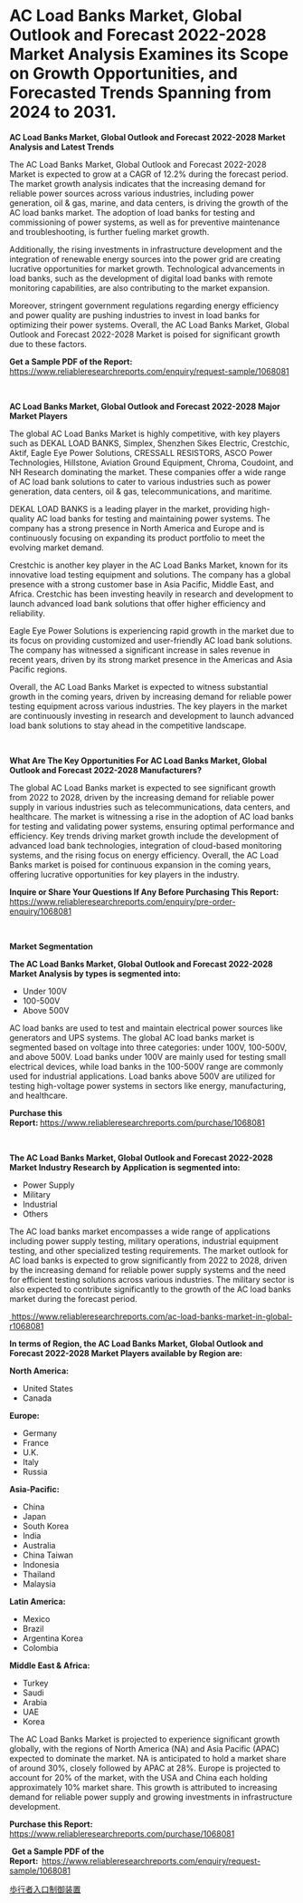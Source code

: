 <p><h1>AC Load Banks Market, Global Outlook and Forecast 2022-2028 Market Analysis Examines its Scope on Growth Opportunities, and Forecasted Trends Spanning from 2024 to 2031.</h1></p><p><strong>AC Load Banks Market, Global Outlook and Forecast 2022-2028 Market Analysis and Latest Trends</strong></p>
<p><p>The AC Load Banks Market, Global Outlook and Forecast 2022-2028 Market is expected to grow at a CAGR of 12.2% during the forecast period. The market growth analysis indicates that the increasing demand for reliable power sources across various industries, including power generation, oil & gas, marine, and data centers, is driving the growth of the AC load banks market. The adoption of load banks for testing and commissioning of power systems, as well as for preventive maintenance and troubleshooting, is further fueling market growth.</p><p>Additionally, the rising investments in infrastructure development and the integration of renewable energy sources into the power grid are creating lucrative opportunities for market growth. Technological advancements in load banks, such as the development of digital load banks with remote monitoring capabilities, are also contributing to the market expansion.</p><p>Moreover, stringent government regulations regarding energy efficiency and power quality are pushing industries to invest in load banks for optimizing their power systems. Overall, the AC Load Banks Market, Global Outlook and Forecast 2022-2028 Market is poised for significant growth due to these factors.</p></p>
<p><strong>Get a Sample PDF of the Report:&nbsp;</strong> <a href="https://www.reliableresearchreports.com/enquiry/request-sample/1068081">https://www.reliableresearchreports.com/enquiry/request-sample/1068081</a></p>
<p>&nbsp;</p>
<p><strong>AC Load Banks Market, Global Outlook and Forecast 2022-2028 Major Market Players</strong></p>
<p><p>The global AC Load Banks Market is highly competitive, with key players such as DEKAL LOAD BANKS, Simplex, Shenzhen Sikes Electric, Crestchic, Aktif, Eagle Eye Power Solutions, CRESSALL RESISTORS, ASCO Power Technologies, Hillstone, Aviation Ground Equipment, Chroma, Coudoint, and NH Research dominating the market. These companies offer a wide range of AC load bank solutions to cater to various industries such as power generation, data centers, oil & gas, telecommunications, and maritime.</p><p>DEKAL LOAD BANKS is a leading player in the market, providing high-quality AC load banks for testing and maintaining power systems. The company has a strong presence in North America and Europe and is continuously focusing on expanding its product portfolio to meet the evolving market demand. </p><p>Crestchic is another key player in the AC Load Banks Market, known for its innovative load testing equipment and solutions. The company has a global presence with a strong customer base in Asia Pacific, Middle East, and Africa. Crestchic has been investing heavily in research and development to launch advanced load bank solutions that offer higher efficiency and reliability.</p><p>Eagle Eye Power Solutions is experiencing rapid growth in the market due to its focus on providing customized and user-friendly AC load bank solutions. The company has witnessed a significant increase in sales revenue in recent years, driven by its strong market presence in the Americas and Asia Pacific regions.</p><p>Overall, the AC Load Banks Market is expected to witness substantial growth in the coming years, driven by increasing demand for reliable power testing equipment across various industries. The key players in the market are continuously investing in research and development to launch advanced load bank solutions to stay ahead in the competitive landscape.</p></p>
<p>&nbsp;</p>
<p><strong>What Are The Key Opportunities For AC Load Banks Market, Global Outlook and Forecast 2022-2028 Manufacturers?</strong></p>
<p><p>The global AC Load Banks market is expected to see significant growth from 2022 to 2028, driven by the increasing demand for reliable power supply in various industries such as telecommunications, data centers, and healthcare. The market is witnessing a rise in the adoption of AC load banks for testing and validating power systems, ensuring optimal performance and efficiency. Key trends driving market growth include the development of advanced load bank technologies, integration of cloud-based monitoring systems, and the rising focus on energy efficiency. Overall, the AC Load Banks market is poised for continuous expansion in the coming years, offering lucrative opportunities for key players in the industry.</p></p>
<p><strong>Inquire or Share Your Questions If Any Before Purchasing This Report:</strong> <a href="https://www.reliableresearchreports.com/enquiry/pre-order-enquiry/1068081">https://www.reliableresearchreports.com/enquiry/pre-order-enquiry/1068081</a></p>
<p>&nbsp;</p>
<p><strong>Market Segmentation</strong></p>
<p><strong>The AC Load Banks Market, Global Outlook and Forecast 2022-2028 Market Analysis by types is segmented into:</strong></p>
<p><ul><li>Under 100V</li><li>100-500V</li><li>Above 500V</li></ul></p>
<p><p>AC load banks are used to test and maintain electrical power sources like generators and UPS systems. The global AC load banks market is segmented based on voltage into three categories: under 100V, 100-500V, and above 500V. Load banks under 100V are mainly used for testing small electrical devices, while load banks in the 100-500V range are commonly used for industrial applications. Load banks above 500V are utilized for testing high-voltage power systems in sectors like energy, manufacturing, and healthcare.</p></p>
<p><strong>Purchase this Report:&nbsp;</strong><a href="https://www.reliableresearchreports.com/purchase/1068081">https://www.reliableresearchreports.com/purchase/1068081</a></p>
<p>&nbsp;</p>
<p><strong>The AC Load Banks Market, Global Outlook and Forecast 2022-2028 Market Industry Research by Application is segmented into:</strong></p>
<p><ul><li>Power Supply</li><li>Military</li><li>Industrial</li><li>Others</li></ul></p>
<p><p>The AC load banks market encompasses a wide range of applications including power supply testing, military operations, industrial equipment testing, and other specialized testing requirements. The market outlook for AC load banks is expected to grow significantly from 2022 to 2028, driven by the increasing demand for reliable power supply systems and the need for efficient testing solutions across various industries. The military sector is also expected to contribute significantly to the growth of the AC load banks market during the forecast period.</p></p>
<p><a href="https://www.reliableresearchreports.com/ac-load-banks-market-in-global-r1068081">&nbsp;https://www.reliableresearchreports.com/ac-load-banks-market-in-global-r1068081</a></p>
<p><strong>In terms of Region, the AC Load Banks Market, Global Outlook and Forecast 2022-2028 Market Players available by Region are:</strong></p>
<p>
    <p> <strong> North America: </strong>
        <ul>
            <li>United States</li>
            <li>Canada</li>
        </ul>
        </p> 
    <p> <strong> Europe: </strong>
        <ul>
            <li>Germany</li>
            <li>France</li>
            <li>U.K.</li>
            <li>Italy</li>
            <li>Russia</li>
        </ul>
        </p> 
    <p> <strong> Asia-Pacific: </strong>
        <ul>
            <li>China</li>
            <li>Japan</li>
            <li>South Korea</li>
            <li>India</li>
            <li>Australia</li>
            <li>China Taiwan</li>
            <li>Indonesia</li>
            <li>Thailand</li>
            <li>Malaysia</li>
        </ul>
        </p> 
    <p> <strong> Latin America: </strong>
        <ul>
            <li>Mexico</li>
            <li>Brazil</li>
            <li>Argentina Korea</li>
            <li>Colombia</li>
        </ul>
        </p> 
    <p> <strong> Middle East & Africa: </strong>
        <ul>
            <li>Turkey</li>
            <li>Saudi</li>
            <li>Arabia</li>
            <li>UAE</li>
            <li>Korea</li>
        </ul>
    </p>
    </p>
<p><p>The AC Load Banks Market is projected to experience significant growth globally, with the regions of North America (NA) and Asia Pacific (APAC) expected to dominate the market. NA is anticipated to hold a market share of around 30%, closely followed by APAC at 28%. Europe is projected to account for 20% of the market, with the USA and China each holding approximately 10% market share. This growth is attributed to increasing demand for reliable power supply and growing investments in infrastructure development.</p></p>
<p><strong>Purchase this Report: </strong><a href="https://www.reliableresearchreports.com/purchase/1068081">https://www.reliableresearchreports.com/purchase/1068081</a></p>
<p>&nbsp;<strong>Get a Sample PDF of the Report:&nbsp;&nbsp;</strong><a href="https://www.reliableresearchreports.com/enquiry/request-sample/1068081">https://www.reliableresearchreports.com/enquiry/request-sample/1068081</a></p>
<p><strong></strong></p>
<p><p><a href="https://github.com/SimeonBode1/Market-Research-Report-List-1/blob/main/364882787159.md">歩行者入口制御装置</a></p></p>